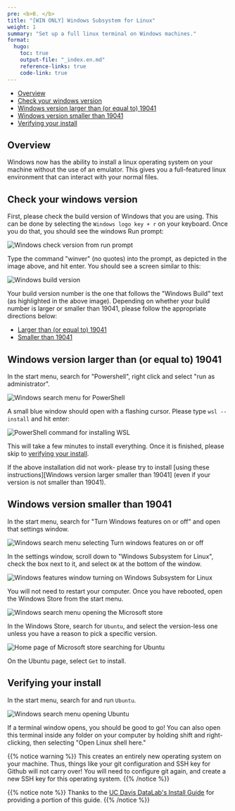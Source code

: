 ```yaml
---
pre: <b>0. </b>
title: "[WIN ONLY] Windows Subsystem for Linux"
weight: 1
summary: "Set up a full linux terminal on Windows machines."
format:
  hugo:
    toc: true
    output-file: "_index.en.md"
    reference-links: true
    code-link: true
---
```


-   [Overview]
-   [Check your windows version]
-   [Windows version larger than (or equal to) 19041]
-   [Windows version smaller than 19041]
-   [Verifying your install]

## Overview

Windows now has the ability to install a linux operating system on your machine without the use of an emulator. This gives you a full-featured linux environment that can interact with your normal files.

## Check your windows version

First, please check the build version of Windows that you are using. This can be done by selecting the `Windows logo key + r` on your keyboard. Once you do that, you should see the windows Run prompt:

![][1]

Type the command "winver" (no quotes) into the prompt, as depicted in the image above, and hit enter. You should see a screen similar to this:

![][2]

Your build version number is the one that follows the "Windows Build" text (as highlighted in the above image). Depending on whether your build number is larger or smaller than 19041, please follow
the appropriate directions below:

-   [Larger than (or equal to) 19041]
-   [Smaller than 19041]

## Windows version larger than (or equal to) 19041

In the start menu, search for "Powershell", right click and select "run as administrator".

![][3]

A small blue window should open with a flashing cursor. Please type `wsl --install` and hit enter:

![][4]

This will take a few minutes to install everything. Once it is finished, please skip to [verifying your install][5].

If the above installation did not work- please try to install \[using these instructions\]\[Windows version larger smaller than 19041\] (even if your version is not smaller than 19041).

## Windows version smaller than 19041

In the start menu, search for "Turn Windows features on or off" and open that settings window.

![][6]

In the settings window, scroll down to "Windows Subsystem for Linux", check the box next to it, and select `OK` at the bottom of the window.

![][7]

You will not need to restart your computer. Once you have rebooted, open the Windows Store from the start menu.

![][8]

In the Windows Store, search for `Ubuntu`, and select the version-less one unless you have a reason to pick a specific version.

![][9]

On the Ubuntu page, select `Get` to install.

## Verifying your install

In the start menu, search for and run `Ubuntu`.

![][10]

If a terminal window opens, you should be good to go! You can also open this terminal inside any folder on your computer by holding shift and right-clicking, then selecting "Open Linux shell here."

{{% notice warning %}}
This creates an entirely new operating system on your machine. Thus, things like your git configuration and SSH key for Github will not carry over! You will need to configure git again, and create a new SSH key for this operating system.
{{% /notice %}}

{{% notice note %}}
Thanks to the <a href="https://datalab.ucdavis.edu/install-guide/">UC Davis DataLab's Install Guide</a> for providing a portion of this guide.
{{% /notice %}}

  [Overview]: #overview
  [Check your windows version]: #check-your-windows-version
  [Windows version larger than (or equal to) 19041]: #windows-version-larger-than-or-equal-to-19041
  [Windows version smaller than 19041]: #windows-version-smaller-than-19041
  [Verifying your install]: #commandline-verify
  [1]: img/win_version_run.png "Windows check version from run prompt"
  [2]: img/win_version_popup.png "Windows build version"
  [Larger than (or equal to) 19041]: #windows-version-larger-than-or-equal-to-19041
  [Smaller than 19041]: #windows-version-smaller-than-19041
  [3]: img/win_search_powershell.png "Windows search menu for PowerShell"
  [4]: img/win_wsl_powershell.png "PowerShell command for installing WSL"
  [5]: #commandline-verify
  [6]: img/win_wsl_1.jpg "Windows search menu selecting Turn windows features on or off"
  [7]: img/win_wsl_2.jpg "Windows features window turning on Windows Subsystem for Linux"
  [8]: img/win_wsl_3.jpg "Windows search menu opening the Microsoft store"
  [9]: img/win_wsl_4.jpg "Home page of Microsoft store searching for Ubuntu"
  [10]: img/win_wsl_5.jpg "Windows search menu opening Ubuntu"
